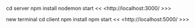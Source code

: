 cd server
npm install
nodemon start
<< <http://localhost:3000/ >>>

new terminal
cd client
npm install
npm start
<< <http://localhost:5000/ >>>
